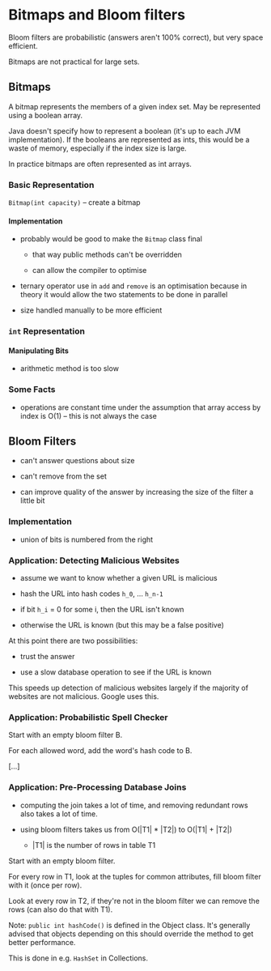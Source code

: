 # Bitmaps and Bloom filters

Bloom filters are probabilistic (answers aren't 100% correct), but very space efficient.

Bitmaps are not practical for large sets.

## Bitmaps

A bitmap represents the members of a given index set. May be represented using a boolean array.

Java doesn't specify how to represent a boolean (it's up to each JVM implementation). If the booleans are represented as ints, this would be a waste of memory, especially if the index size is large.

In practice bitmaps are often represented as int arrays.

### Basic Representation

`Bitmap(int capacity)` – create a bitmap

#### Implementation

* probably would be good to make the `Bitmap` class final

    * that way public methods can't be overridden

    * can allow the compiler to optimise

* ternary operator use in `add` and `remove` is an optimisation because in theory it would allow the two statements to be done in parallel

* size handled manually to be more efficient

### `int` Representation

#### Manipulating Bits

* arithmetic method is too slow

### Some Facts

* operations are constant time under the assumption that array access by index is O(1) – this is not always the case

## Bloom Filters

* can't answer questions about size

* can't remove from the set

* can improve quality of the answer by increasing the size of the filter a little bit

### Implementation

* union of bits is numbered from the right

### Application: Detecting Malicious Websites

* assume we want to know whether a given URL is malicious

* hash the URL into hash codes `h_0`, … `h_n-1`

* if bit `h_i` = 0 for some i, then the URL isn't known

* otherwise the URL is known (but this may be a false positive)

At this point there are two possibilities:

* trust the answer

* use a slow database operation to see if the URL is known

This speeds up detection of malicious websites largely if the majority of websites are not malicious. Google uses this.

### Application: Probabilistic Spell Checker

Start with an empty bloom filter B.

For each allowed word, add the word's hash code to B.

[…]

### Application: Pre-Processing Database Joins

* computing the join takes a lot of time, and removing redundant rows also takes a lot of time.

* using bloom filters takes us from O(|T1| * |T2|) to O(|T1| + |T2|)

    * |T1| is the number of rows in table T1

Start with an empty bloom filter.

For every row in T1, look at the tuples for common attributes, fill bloom filter with it (once per row).

Look at every row in T2, if they're not in the bloom filter we can remove the rows (can also do that with T1).

Note: `public int hashCode()` is defined in the Object class. It's generally advised that objects depending on this should override the method to get better performance.

This is done in e.g. `HashSet` in Collections.
